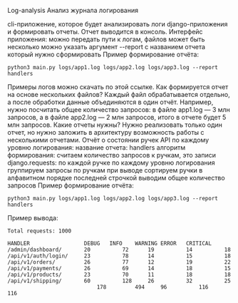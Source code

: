 Log-analysis
Анализ журнала логирования

cli-приложение, которое будет анализировать логи django-приложения и формировать отчеты. Отчет выводится в консоль. Интерфейс приложения:
можно передать пути к логам, файлов может быть несколько
можно указать аргумент --report c названием отчета который нужно сформировать
Пример формирование отчёта:
```
python3 main.py logs/app1.log logs/app2.log logs/app3.log --report handlers
```
Примеры логов можно скачать по этой ссылке.
Как формируется отчет на основе нескольких файлов?
Каждый файл обрабатывается отдельно, а после обработки данные объединяются в один отчёт. Например, нужно посчитать общее количество запросов: в файле app1.log — 3 млн запросов, а в файле app2.log — 2 млн запросов, итого в отчете будет 5 млн запросов.
Какие отчеты нужны?
Нужно реализовать только один отчет, но нужно заложить в архитектуру возможность работы с несколькими отчетами.
Отчёт о состоянии ручек API по каждому уровню логирования:
название отчета: handlers
алгоритм формирования:
считаем количество запросов к ручкам, это записи django.requests:
по каждой ручке
по каждому уровню логирования
группируем запросы по ручкам
при выводе сортируем ручки в алфавитном порядке
последней строчкой выводим общее количество запросов
Пример формирование отчёта:
```
python3 main.py logs/app1.log logs/app2.log logs/app3.log --report handlers
```
Пример вывода:
```
Total requests: 1000

HANDLER               	DEBUG  	INFO   	WARNING	ERROR  	CRITICAL  
/admin/dashboard/     	20     		72     	19     		14     		18  	 
/api/v1/auth/login/   	23     		78     	14     		15     		18  	 
/api/v1/orders/       	26     		77     	12     		19     		22  	 
/api/v1/payments/     	26     		69     	14     		18     		15  	 
/api/v1/products/     	23     		70     	11     		18     		18  	 
/api/v1/shipping/     	60     		128    	26     		32     		25  	 
                        	178    		494    	96     		116    		116
```
